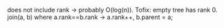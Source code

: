 does not include rank -> probably O(log(n)). Tofix: empty tree has rank 0. join(a, b) where a.rank==b.rank -> a.rank++, b.parent = a;